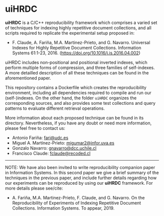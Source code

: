 # uiHRDC

__uiHRDC__ is a C/C++ reproducibility framework which comprises a varied set of techniques 
for indexing highly repetitive document collections, and all scripts required to 
replicate the experimental setup proposed in:

- F. Claude, A. Fariña, M.A. Martinez-Prieto, and G. Navarro. Universal Indexes for Highly 
Repetitive Document Collections. Information Systems 61:1-23, 2016. 
(https://doi.org/10.1016/j.is.2016.04.002)

uiHRDC includes non-positional and positional inverted indexes, which perform multiple forms 
of compression, and three families of self-indexes.  A more detailled description of all 
these techniques can be found in the aforementioned paper.

This repository contains a Dockerfile which creates the reproducibility environment,
including all dependencies required to compile and run our (self-)indexes. On the other
hand, the folder `uiHRDC` organizes the corresponding sources, and also provides some test 
collections and query patterns to evaluate different retrieval operations.

More information about each proposed technique can be found in its directory. Nevertheless, 
if you have any doubt or need more information, please feel free to contact us:

- Antonio Fariña:              fari@udc.es
- Miguel A. Martínez-Prieto:   migumar2@infor.uva.es
- Gonzalo Navarro:             gnavarro@dcc.uchile.cl
- Francisco Claude:            fclaude@recoded.cl


---------
NOTE: We have also been invited to write reproducibility companion paper in Information Systems. In 
this second paper we give a brief summary of the techniques in the previous paper, and
include further details regarding how our experiments can be reproduced by using our __uiHRDC__ 
framework. For more details please see/cite: 

- A. Fariña, M.A. Martinez-Prieto, F. Claude, and G. Navarro. On the Reproducibility of 
Experiments of Indexing Repetitive Document Collections. Information Systems. To appear, 2019.


